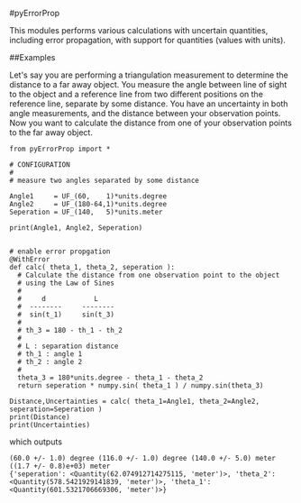#pyErrorProp

This modules performs various calculations with uncertain quantities, including error propagation, with support for quantities (values with units).

##Examples

Let's say you are performing a triangulation measurement to determine the distance to a far away object. You measure the angle between line of sight to the object and a reference
line from two different positions on the reference line, separate by some distance. You have an uncertainty in both angle measurements, and the distance between your observation
points. Now you want to calculate the distance from one of your observation points to the far away object.


    from pyErrorProp import *

    # CONFIGURATION
    # 
    # measure two angles separated by some distance

    Angle1     = UF_(60,    1)*units.degree
    Angle2     = UF_(180-64,1)*units.degree
    Seperation = UF_(140,   5)*units.meter

    print(Angle1, Angle2, Seperation)


    # enable error propgation 
    @WithError
    def calc( theta_1, theta_2, seperation ):
      # Calculate the distance from one observation point to the object
      # using the Law of Sines
      #
      #     d            L
      #  --------     --------
      #  sin(t_1)     sin(t_3)
      #
      # th_3 = 180 - th_1 - th_2
      #
      # L : separation distance
      # th_1 : angle 1
      # th_2 : angle 2
      #
      theta_3 = 180*units.degree - theta_1 - theta_2
      return seperation * numpy.sin( theta_1 ) / numpy.sin(theta_3)

    Distance,Uncertainties = calc( theta_1=Angle1, theta_2=Angle2, seperation=Seperation )
    print(Distance)
    print(Uncertainties)

which outputs

    (60.0 +/- 1.0) degree (116.0 +/- 1.0) degree (140.0 +/- 5.0) meter
    ((1.7 +/- 0.8)e+03) meter
    {'seperation': <Quantity(62.074912714275115, 'meter')>, 'theta_2': <Quantity(578.5421929141839, 'meter')>, 'theta_1': <Quantity(601.5321706669306, 'meter')>}
